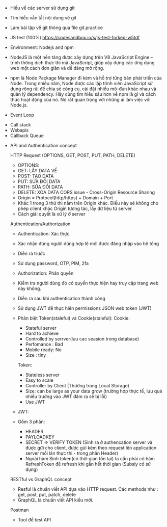 - Hiểu về các server sử dụng git
- Tìm hiểu vắn tắt nội dung về git
- Làm bài tập về git thông qua file git.practice

- JS test (100%)
  https://codesandbox.io/s/js-test-forked-w5tdf
- Environment: Nodejs and npm
 - NodeJS là một nền tảng được xây dựng trên V8 JavaScript Engine – trình thông dịch thực thi mã JavaScript, giúp xây dựng các ứng dụng web một cách đơn giản và dễ dàng mở rộng.
 - npm là Node Package Manager đi kèm và hỗ trợ từng bản phát triển của Node. Trong nhiều năm, Node được các lập trình viên JavaScript sử dụng rộng rãi để chia sẻ công cụ, cài đặt nhiều mô-đun khác nhau và quản lý dependency. Hãy cùng tìm hiểu sâu hơn về npm là gì và cách thức hoạt động của nó. Nó rất quan trọng với những ai làm việc với Node.js.
 - Event Loop
  + Call stack
  + Webapis
  + Callback Queue

- API and Authentication concept
 
  HTTP Request (OPTIONS, GET, POST, PUT, PATH, DELETE)
  - OPTIONS:
  - GET: LẤY DATA VỀ
  - POST: TẠO DATA
  - PUT: SỬA ĐỔI DATA
  - PATH: SỬA ĐỔI DATA
  - DELETE: XÓA DATA
  CORS issue - Cross-Origin Resource Sharing
  - Origin = Protocol(http/https) + Domain + Port
  - Khác 1 trong 3 thứ thì nằm trên Origin khác. Điều này sẽ không cho phép client khác Origin tương tác, lấy dữ liệu từ server. 
  - Cách giải quyết là xử lý ở server
  

  Authentication/Authorization
  - Authentication: Xác thực 
  - Xác nhận đúng người dùng hợp lệ mới được đăng nhập vào hệ tống
  - Diễn ra trước 
  - Sử dụng password, OTP, PIM, 2fa
  - Authorization: Phân quyền
  - Kiểm tra người dùng đó có quyền thực hiện hay truy cập trang web này không.
  - Diễn ra sau khi authentication thành công
  - Sử dụng JWT để thực hiên permissions
  JSON web token (JWT)
  - Phân biệt Token(staleful) và Cookie(staleful):
    Cookie:
    + Stateful server
    + Hard to achieve
    + Controlled by serrver(luu cac seasion trong database)
    + Perfomance : Bad
    + Mobile ready: No
    + Size : tiny

    Token:
    + Stateless server
    + Easy to scale
    + Controller by Client (Thường trong Local Storage)
    + Size: can be large as your data grow (trường hợp thực tế, lưu quá nhiều trường vào JWT đâm ra sẽ bị lỗi)
    + Use JWT
  - JWT:
  - Gồm 3 phần: 
    - HEADER
    - PAYLOADKEY 
    - SECRET
    => VERIFY TOKEN (Sinh ra ở authencation server và được gửi cho client, được gửi kèm theo request lên application server mỗi lân thực thi - trong phần Header)
    - Ngoài hàm Sinh token(có thời gian tồn tại) ta cần phải có hàm RefreshToken để refresh khi gần hết thời gian (Subsiy có sử dụng)

  RESTful vs GraphQL concept

  - Resful là chuẩn viết API dựa vào HTTP request. Các methods như : get, post, put, patch, delete
  - GraphQL là chuẩn viết API kiểu mới.



  Postman
  - Tool để test API
